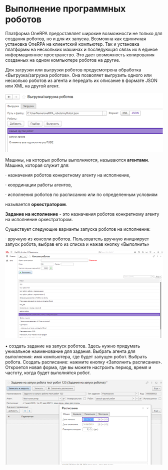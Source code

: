 # Выполнение программных роботов

Платформа OneRPA предоставляет широкие возможности не только для создания роботов, но и для их запуска.  Возможна как единичная установка OneRPA на клиентский компьютер. Так и установка  платформы на нескольких машинах и последующая связь их в единое информационное пространство. Это дает возможность копирования созданных на одном компьютере роботов на другие.

Для загрузки или выгрузки роботов предусмотрена обработка «Выгрузка/загрузка роботов». Она позволяет выгрузить одного или несколько роботов из агента и передать их описание в формате JSON или XML на другой агент.

![](<../../../.gitbook/assets/впр 1.png>)

Машины, на которых роботы выполняются, называются **агентами**. Машина, которая служит для:

·        назначения роботов конкретному агенту на исполнение,&#x20;

·        координации работы агентов,

·        исполнения роботов по расписанию или по определенным условиям

называется **оркестратором**.

**Задание на исполнение** -  это назначения роботов конкретному агенту на исполнение оркестратором.

Существует следующие варианты запуска роботов на исполнение:

·        вручную из консоли роботов. Пользователь вручную инициирует запуск робота, выбрав его из списка и нажав кнопку «Выполнить»

![](<../../../.gitbook/assets/впр 2.png>)

• создать задание на запуск роботов. Здесь нужно придумать уникальное наименование для задания. Выбрать агента для выполнения: имя компьютера, где будет запущен робот. Выбрать робота. Создать расписание: нажмите кнопку «Заполнить расписание». Откроется новая форма, где вы можете настроить период, время и частоту, когда будет выполнятся робот.

![](<../../../.gitbook/assets/впр 3.png>)
